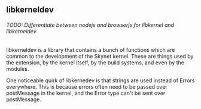 ## libkerneldev

###### TODO: Differentiate between nodejs and browserjs for libkernel and libkerneldev

libkerneldev is a library that contains a bunch of functions which are common
to the development of the Skynet kernel. These are things used by the
extension, by the kernel itself, by the build systems, and even by the modules.

One noticeable quirk of libkernedev is that strings are used instead of Errors
everywhere. This is because errors often need to be passed over postMessage in
the kernel, and the Error type can't be sent over postMessage.
